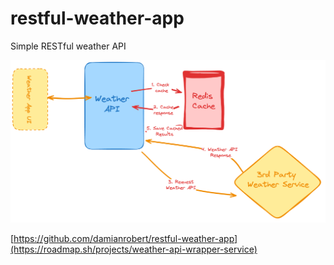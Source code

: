 # restful-weather-app
Simple RESTful weather API


![Architecture](app-arch.png)


[https://github.com/damianrobert/restful-weather-app](https://roadmap.sh/projects/weather-api-wrapper-service)
